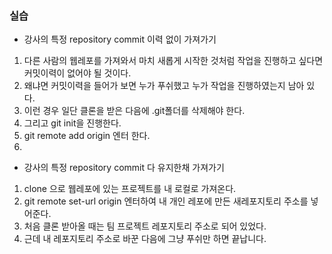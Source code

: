 ### 실습
- 강사의 특정 repository commit 이력 없이 가져가기
1. 다른 사람의 웹레포를 가져와서 마치 새롭게 시작한 것처럼 작업을 진행하고 싶다면     
커밋이력이 없어야 될 것이다.    
2. 왜냐면 커밋이력을 들어가 보면 누가 푸쉬했고 누가 작업을 진행하였는지 남아 있다.    
3. 이런 경우 일단 클론을 받은 다음에 .git폴더를 삭제해야 한다.     
4. 그리고 git init을 진행한다.     
5. git remote add origin 엔터 한다.     
6. 

- 강사의 특정 repository commit 다 유지한채 가져가기
1. clone 으로 웹레포에 있는 프로젝트를 내 로컬로 가져온다.    
2. git remote set-url origin 엔터하여 내 개인 레포에 만든 새레포지토리 주소를  넣어준다.     
3. 처음 클론 받아올 때는 팀 프로젝트 레포지토리 주소로 되어 있었다.    
4. 근데 내 레포지토리 주소로 바꾼 다음에 그냥 푸쉬만 하면 끝납니다.     

